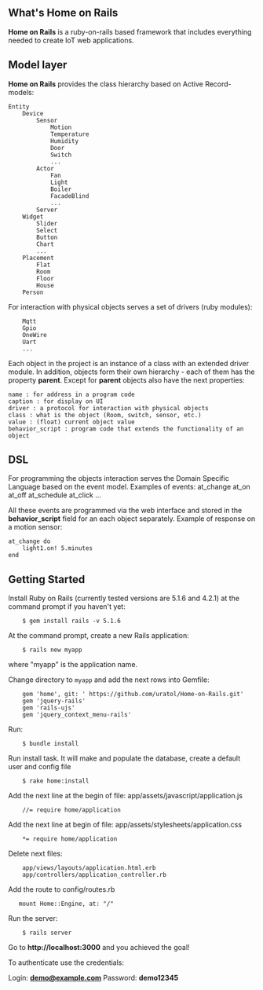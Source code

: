 ﻿## What's Home on Rails

**Home on Rails** is a ruby-on-rails based framework that includes everything needed to create IoT web applications.

## Model layer

**Home on Rails** provides the class hierarchy based on Active Record-models:

    Entity
        Device
            Sensor
                Motion
                Temperature
                Humidity
                Door
                Switch
                ...
            Actor
                Fan
                Light
                Boiler 
                FacadeBlind
                ...
            Server
        Widget
            Slider
            Select
            Button
            Chart
            ...
        Placement
            Flat
            Room
            Floor
            House
        Person

For interaction with physical objects serves a set of drivers (ruby modules):
	
        Mqtt
        Gpio
        OneWire
        Uart
        ...

Each object in the project is an instance of a class with an extended driver module. In addition, objects form their own hierarchy - each of them has the property **parent**.
Except for **parent** objects also have the next properties:
       
    name : for address in a program code
    caption : for display on UI
    driver : a protocol for interaction with physical objects
    class : what is the object (Room, switch, sensor, etc.)
    value : (float) current object value
    behavior_script : program code that extends the functionality of an object


## DSL

For programming the objects interaction serves the Domain Specific Language based on the event model. Examples of events:
	at_change
	at_on
	at_off
	at_schedule
	at_click
	...

All these events are programmed via the web interface and stored in the **behavior_script** field for an each object separately.
Example of response on a motion sensor:

    at_change do
        light1.on! 5.minutes
    end


## Getting Started

Install Ruby on Rails (currently tested versions are 5.1.6 and 4.2.1) at the command prompt if you haven't yet:

        $ gem install rails -v 5.1.6

At the command prompt, create a new Rails application:

        $ rails new myapp

   where "myapp" is the application name.

Change directory to `myapp` and add the next rows into Gemfile:
 
        gem 'home', git: ' https://github.com/uratol/Home-on-Rails.git'
        gem 'jquery-rails'
        gem 'rails-ujs'
        gem 'jquery_context_menu-rails'


Run:

        $ bundle install

Run install task. It will make and populate the database, create a default user and config file

        $ rake home:install

Add the next line at the begin of file: app/assets/javascript/application.js
        
        //= require home/application


Add the next line at begin of file: app/assets/stylesheets/application.css
        
        *= require home/application

Delete next files:
        
        app/views/layouts/application.html.erb
        app/controllers/application_controller.rb

Add the route to config/routes.rb 

       mount Home::Engine, at: "/"

Run the server:

     	$ rails server

Go to **http://localhost:3000** and you achieved the goal!

To authenticate use the credentials:

Login: **demo@example.com**
Password: **demo12345**


